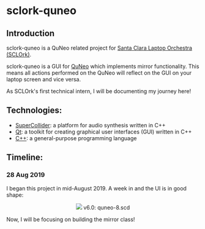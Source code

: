 # sclork-quneo

## Introduction
sclork-quneo is a QuNeo related project for [Santa Clara Laptop Orchestra (SCLOrk)](https://www.scu.edu/cas/music/ensembles/sclork/).

sclork-quneo is a GUI for [QuNeo](https://www.keithmcmillen.com/products/quneo/) which implements mirror functionality. 
This means all actions performed on the QuNeo will reflect on the GUI on your laptop screen and vice versa. 

As SCLOrk's first technical intern, I will be documenting my journey here! 

## Technologies:
* [SuperCollider](https://github.com/supercollider/supercollider): a platform for audio synthesis written in C++
* [Qt](https://en.wikipedia.org/wiki/Qt_(software)): a toolkit for creating graphical user interfaces (GUI) written in C++
* [C++](https://en.wikipedia.org/wiki/C%2B%2B): a general-purpose programming language

## Timeline:

### 28 Aug 2019
I began this project in mid-August 2019. A week in and the UI is in good shape:


<p align="center">
<img src="https://github.com/tanya-sonker/sclork-quneo/blob/master/Screen%20Shot%202019-08-27%20at%204.51.19%20PM.png">
v6.0: quneo-8.scd
</p> 


Now, I will be focusing on building the mirror class!
